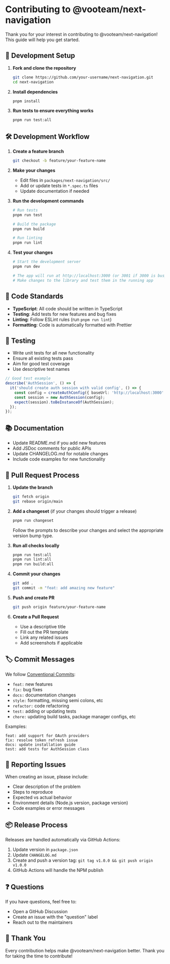 # Contributing to @vooteam/next-navigation

Thank you for your interest in contributing to @vooteam/next-navigation! This guide will help you get started.

## 🚀 Development Setup

1. **Fork and clone the repository**

   ```bash
   git clone https://github.com/your-username/next-navigation.git
   cd next-navigation
   ```

2. **Install dependencies**

   ```bash
   pnpm install
   ```

3. **Run tests to ensure everything works**
   ```bash
   pnpm run test:all
   ```

## 🛠️ Development Workflow

1. **Create a feature branch**

   ```bash
   git checkout -b feature/your-feature-name
   ```

2. **Make your changes**

   - Edit files in `packages/next-navigation/src/`
   - Add or update tests in `*.spec.ts` files
   - Update documentation if needed

3. **Run the development commands**

   ```bash
   # Run tests
   pnpm run test

   # Build the package
   pnpm run build

   # Run linting
   pnpm run lint
   ```

4. **Test your changes**

   ```bash
   # Start the development server
   pnpm run dev

   # The app will run at http://localhost:3000 (or 3001 if 3000 is busy)
   # Make changes to the library and test them in the running app
   ```

## 📝 Code Standards

- **TypeScript**: All code should be written in TypeScript
- **Testing**: Add tests for new features and bug fixes
- **Linting**: Follow ESLint rules (run `pnpm run lint`)
- **Formatting**: Code is automatically formatted with Prettier

## 🧪 Testing

- Write unit tests for all new functionality
- Ensure all existing tests pass
- Aim for good test coverage
- Use descriptive test names

```typescript
// Good test example
describe('AuthSession', () => {
  it('should create auth session with valid config', () => {
    const config = createAuthConfig({ baseUrl: 'http://localhost:3000' });
    const session = new AuthSession(config);
    expect(session).toBeInstanceOf(AuthSession);
  });
});
```

## 📚 Documentation

- Update README.md if you add new features
- Add JSDoc comments for public APIs
- Update CHANGELOG.md for notable changes
- Include code examples for new functionality

## 🔄 Pull Request Process

1. **Update the branch**

   ```bash
   git fetch origin
   git rebase origin/main
   ```

2. **Add a changeset** (if your changes should trigger a release)
   ```bash
   pnpm run changeset
   ```
   Follow the prompts to describe your changes and select the appropriate version bump type.

3. **Run all checks locally**

   ```bash
   pnpm run test:all
   pnpm run lint:all
   pnpm run build:all
   ```

4. **Commit your changes**

   ```bash
   git add .
   git commit -m "feat: add amazing new feature"
   ```

5. **Push and create PR**

   ```bash
   git push origin feature/your-feature-name
   ```

5. **Create a Pull Request**
   - Use a descriptive title
   - Fill out the PR template
   - Link any related issues
   - Add screenshots if applicable

## 🏷️ Commit Messages

We follow [Conventional Commits](https://www.conventionalcommits.org/):

- `feat:` new features
- `fix:` bug fixes
- `docs:` documentation changes
- `style:` formatting, missing semi colons, etc
- `refactor:` code refactoring
- `test:` adding or updating tests
- `chore:` updating build tasks, package manager configs, etc

Examples:

```
feat: add support for OAuth providers
fix: resolve token refresh issue
docs: update installation guide
test: add tests for AuthSession class
```

## 🐛 Reporting Issues

When creating an issue, please include:

- Clear description of the problem
- Steps to reproduce
- Expected vs actual behavior
- Environment details (Node.js version, package version)
- Code examples or error messages

## 📦 Release Process

Releases are handled automatically via GitHub Actions:

1. Update version in `package.json`
2. Update `CHANGELOG.md`
3. Create and push a version tag: `git tag v1.0.0 && git push origin v1.0.0`
4. GitHub Actions will handle the NPM publish

## ❓ Questions

If you have questions, feel free to:

- Open a GitHub Discussion
- Create an issue with the "question" label
- Reach out to the maintainers

## 🙏 Thank You

Every contribution helps make @vooteam/next-navigation better. Thank you for taking the time to contribute!

